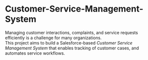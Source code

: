 # Customer-Service-Management-System
Managing customer interactions, complaints, and service requests efficiently is a challenge for many organizations.  
This project aims to build a Salesforce-based *Customer Service Management System* that enables tracking of customer cases, and automates service workflows.

